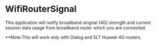# WifiRouterSignal
This application will notify broadband singnal (4G) strength and current session data usage from broadband 
router which you are connected.

**Note:This will work only with Dialog and SLT Huawei 4G routers.

